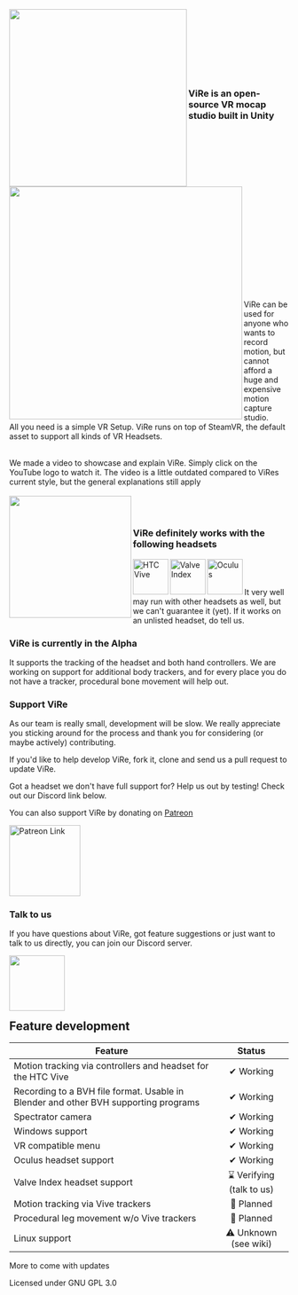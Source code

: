 <img align="left" width="320" src="https://user-images.githubusercontent.com/35671643/120828538-ee438e80-c55c-11eb-873e-6e81807a357b.png" />
<br /><br /><br /><br /><br /><br /><br />

### ViRe is an open-source VR mocap studio built in Unity

<img align="left" width="420" src="https://user-images.githubusercontent.com/35671643/120828443-d1a75680-c55c-11eb-98a9-0e1a459c6636.png" />
<br /><br /><br /><br /><br /><br /><br /><br /><br /><br /><br /><br /><br /><br /><br /><br /><br /><br />
ViRe can be used for anyone who wants to record motion, but cannot afford a huge and expensive motion capture studio. <br />
All you need is a simple VR Setup. ViRe runs on top of SteamVR, the default asset to support all kinds of VR Headsets. <br /><br />

We made a video to showcase and explain ViRe. Simply click on the YouTube logo to watch it. The video is a little outdated compared to ViRes current style, but the general explanations still apply
<br /><br />
<a href="https://www.youtube.com/watch?v=TfnD7U9Bu2g" target="_blank">
  <img width="220" border="0" align="left"  src="https://user-images.githubusercontent.com/35671643/120836631-11bf0700-c566-11eb-97ea-256f208d2e3f.png"/>
</a>
<br /><br />

### ViRe definitely works with the following headsets <br />

<img align="left" width="64" alt="HTC Vive" src="https://user-images.githubusercontent.com/35671643/120832445-f4d40500-c560-11eb-8290-f46a808628af.png" />
<img align="left" width="64" alt="Valve Index" src="https://user-images.githubusercontent.com/35671643/120832666-32d12900-c561-11eb-8c3a-7cdb1ea80ca3.jpg" />
<img align="left" width="64" alt="Oculus" src="https://user-images.githubusercontent.com/35671643/120832780-52685180-c561-11eb-907b-ddf6ef20c5c8.png" />
<br /> <br /> <br />
It very well may run with other headsets as well, but we can't guarantee it (yet). If it works on an unlisted headset, do tell us. <br />

### ViRe is currently in the Alpha

It supports the tracking of the headset and both hand controllers. We are working on support for additional body trackers, and for every place you do not have a tracker, procedural bone movement will help out.

### Support ViRe

As our team is really small, development will be slow. We really appreciate you sticking around for the process and thank you for considering (or maybe actively) contributing.

If you'd like to help develop ViRe, fork it, clone and send us a pull request to update ViRe.

Got a headset we don't have full support for? Help us out by testing! Check out our Discord link below.

You can also support ViRe by donating on [Patreon]

<a href="https://www.patreon.com/tracklab" target="_blank">
  <img alt="Patreon Link" width="128" src="https://user-images.githubusercontent.com/35671643/120834315-24840c80-c563-11eb-8329-646b633ffe3b.png">
</a>

[Patreon]: https://www.patreon.com/tracklab

### Talk to us

If you have questions about ViRe, got feature suggestions or just want to talk to us directly, you can join our Discord server. </br>

<a href="https://discord.gg/8yzVHS7XUF" target="_blank">
  <img width="100" border="0" align="left"  src="https://user-images.githubusercontent.com/35671643/120851103-ab8faf80-c578-11eb-86d3-c1bdf0c2a6e7.png"/>
</a>
<br /><br /><br /><br /><br />

## Feature development

| Feature                                       | Status        |
| ----------------------------------------------|:-------------:|
| Motion tracking via controllers and headset for the HTC Vive | ✔ Working  |
| Recording to a BVH file format. Usable in Blender and other BVH supporting programs | ✔ Working |
| Spectrator camera | ✔ Working |
| Windows support | ✔ Working |
| VR compatible menu | ✔ Working |
| Oculus headset support | ✔ Working |
| Valve Index headset support | ⌛ Verifying (talk to us) |
| Motion tracking via Vive trackers | 📝 Planned |
| Procedural leg movement w/o Vive trackers | 📝 Planned |
| Linux support | ⚠ Unknown (see wiki) |

More to come with updates

Licensed under GNU GPL 3.0
